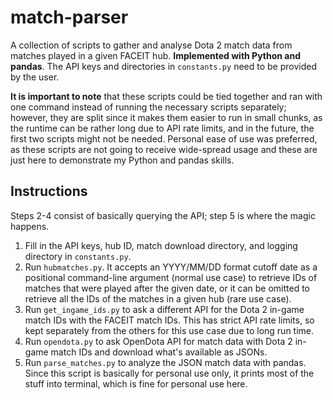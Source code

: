 # match-parser

A collection of scripts to gather and analyse Dota 2 match data from matches played in a given FACEIT hub. **Implemented with Python and pandas**. The API keys and directories in `constants.py` need to be provided by the user.

**It is important to note** that these scripts could be tied together and ran with one command instead of running the necessary scripts separately; however, they are split since it makes them easier to run in small chunks, as the runtime can be rather long due to API rate limits, and in the future, the first two scripts might not be needed. Personal ease of use was preferred, as these scripts are not going to receive wide-spread usage and these are just here to demonstrate my Python and pandas skills.

## Instructions
Steps 2-4 consist of basically querying the API; step 5 is where the magic happens.
1. Fill in the API keys, hub ID, match download directory, and logging directory in `constants.py`.
2. Run `hubmatches.py`. It accepts an YYYY/MM/DD format cutoff date as a positional command-line argument (normal use case) to retrieve IDs of matches that were played after the given date, or it can be omitted to retrieve all the IDs of the matches in a given hub (rare use case).
3. Run `get_ingame_ids.py` to ask a different API for the Dota 2 in-game match IDs with the FACEIT match IDs. This has strict API rate limits, so kept separately from the others for this use case due to long run time.
4. Run `opendota.py` to ask OpenDota API for match data with Dota 2 in-game match IDs and download what's available as JSONs.
5. Run `parse_matches.py` to analyze the JSON match data with pandas. Since this script is basically for personal use only, it prints most of the stuff into terminal, which is fine for personal use here.
